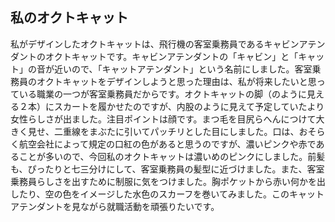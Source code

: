 ## 私のオクトキャット
私がデザインしたオクトキャットは、飛行機の客室乗務員であるキャビンアテンダントのオクトキャットです。キャビンアテンダントの「キャビン」と「キャット」の音が近いので、「キャットアテンダント」という名前にしました。客室乗務員のオクトキャットをデザインしようと思った理由は、私が将来したいと思っている職業の一つが客室乗務員だからです。オクトキャットの脚（のように見える２本）にスカートを履かせたのですが、内股のように見えて予定していたより女性らしさが出ました。注目ポイントは顔です。まつ毛を目尻らへんにつけて大きく見せ、二重線をまぶたに引いてパッチリとした目にしました。口は、おそらく航空会社によって規定の口紅の色があると思うのですが、濃いピンクや赤であることが多いので、今回私のオクトキャットは濃いめのピンクにしました。前髪も、ぴったりと七三分けにして、客室乗務員の髪型に近づけました。また、客室乗務員らしさを出すために制服に気をつけました。胸ポケットから赤い何かを出したり、空の色をイメージした水色のスカーフを巻いてみました。このキャットアテンダントを見ながら就職活動を頑張りたいです。
